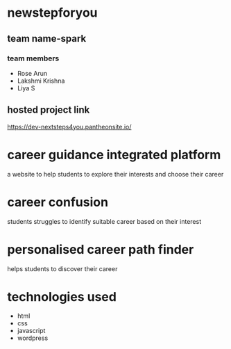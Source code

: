 # newstepforyou
## team name-spark
### team members
- Rose Arun
- Lakshmi Krishna
- Liya S 
## hosted project link
https://dev-nextsteps4you.pantheonsite.io/
# career guidance integrated platform
a website to help students to explore their interests and choose their career
# career confusion
students struggles to identify suitable career based on their interest
# personalised career path finder
helps students to discover their career 
# technologies used
- html
- css
- javascript
- wordpress
